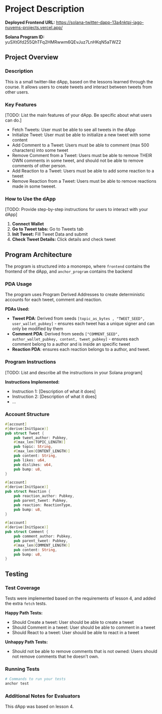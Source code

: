 # Project Description

**Deployed Frontend URL:** https://solana-twitter-dapp-13a4nktpj-iago-nuvems-projects.vercel.app/

**Solana Program ID:** yuSXtGfd255QhTFq2HMRwwm6QEvJuz7LnHKqN5aTWZ2

## Project Overview

### Description
This is a small twitter-like dApp, based on the lessons learned through the course. It allows users to create tweets and interact between tweets from other users.

### Key Features
[TODO: List the main features of your dApp. Be specific about what users can do.]

- Fetch Tweets: User must be able to see all tweets in the dApp
- Initialize Tweet: User must be able to initialize a new tweet with some content
- Add Comment to a Tweet: Users must be able to comment (max 500 characters) into some tweet
- Remove Comment from a Tweet: Users must be able to remove THEIR OWN comments in some tweet, and should not be able to remove comments of other person.
- Add Reaction to a Tweet: Users must be able to add some reaction to a tweet
- Remove Reaction from a Tweet: Users must be able to remove reactions made in some tweeet.

### How to Use the dApp
[TODO: Provide step-by-step instructions for users to interact with your dApp]

1. **Connect Wallet**
2. **Go to Tweet tabs:** Go to Tweets tab
3. **Init Tweet:** Fill Tweet Data and submit
4. **Check Tweet Details:** Click details and check tweet

## Program Architecture
The program is structured into a monorepo, where `frontend` contains the frontend of the dApp, and `anchor_program` contains the backend

### PDA Usage
The program uses Program Derived Addresses to create deterministic accounts for each tweet, comment and reaction.

**PDAs Used:**
- **Tweet PDA**: Derived from seeds `[topic_as_bytes , "TWEET_SEED", user_wallet_pubkey]` - ensures each tweet has a unique signer and can only be modified by them
- **Comment PDA**: Derived from seeds `["COMMENT_SEED", author_wallet_pubkey, content, tweet_pubkey]` - ensures each comment belong to a author and is inside an specific tweet
- **Reaction PDA**: ensures each reaction belongs to a author, and tweet.

### Program Instructions
[TODO: List and describe all the instructions in your Solana program]

**Instructions Implemented:**
- Instruction 1: [Description of what it does]
- Instruction 2: [Description of what it does]
- ...

### Account Structure
```rust
#[account]
#[derive(InitSpace)]
pub struct Tweet {
    pub tweet_author: Pubkey,
    #[max_len(TOPIC_LENGTH)]
    pub topic: String,
    #[max_len(CONTENT_LENGTH)]
    pub content: String,
    pub likes: u64,
    pub dislikes: u64,
    pub bump: u8,
}

#[account]
#[derive(InitSpace)]
pub struct Reaction {
    pub reaction_author: Pubkey,
    pub parent_tweet: Pubkey,
    pub reaction: ReactionType,
    pub bump: u8,
}

#[account]
#[derive(InitSpace)]
pub struct Comment {
    pub comment_author: Pubkey,
    pub parent_tweet: Pubkey,
    #[max_len(COMMENT_LENGTH)]
    pub content: String,
    pub bump: u8,
}
```

## Testing

### Test Coverage
Tests were implemented based on the requirements of lesson 4, and added the extra `fetch` tests.

**Happy Path Tests:**
- Should Create a tweet: User should be able to create a tweet
- Should Comment in a tweet: User should be able to comment in a tweet
- Should React to a tweet: User should be able to react in a tweet


**Unhappy Path Tests:**
- Should not be able to remove comments that is not owned: Users should not remove comments that he doesn't own.

### Running Tests
```bash
# Commands to run your tests
anchor test
```

### Additional Notes for Evaluators
This dApp was based on lesson 4. 